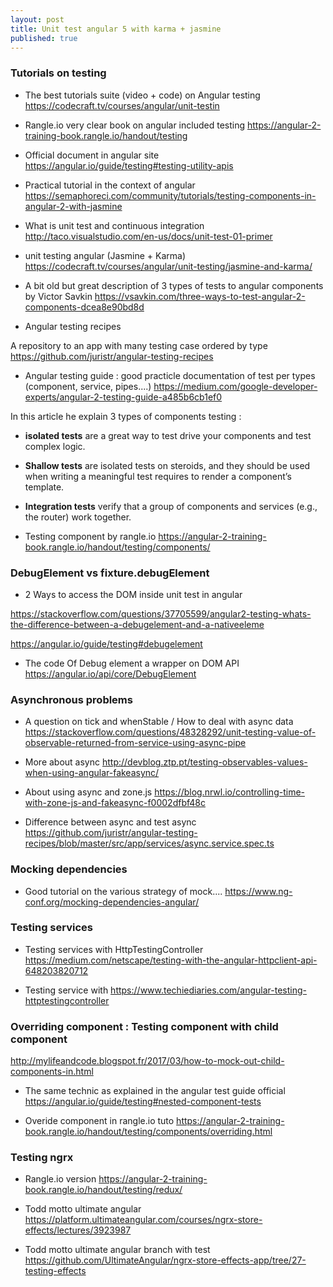 ```yaml
---
layout: post
title: Unit test angular 5 with karma + jasmine
published: true
---
```


### Tutorials on testing 

* The best tutorials suite (video + code) on Angular testing 
https://codecraft.tv/courses/angular/unit-testin

* Rangle.io very clear book on angular included testing 
https://angular-2-training-book.rangle.io/handout/testing

* Official document in angular site 
https://angular.io/guide/testing#testing-utility-apis

* Practical tutorial in the context of angular 
https://semaphoreci.com/community/tutorials/testing-components-in-angular-2-with-jasmine

* What is unit test and continuous integration
http://taco.visualstudio.com/en-us/docs/unit-test-01-primer

* unit testing angular (Jasmine + Karma) 
https://codecraft.tv/courses/angular/unit-testing/jasmine-and-karma/

* A bit old but great description of 3 types of tests to angular components by Victor Savkin
https://vsavkin.com/three-ways-to-test-angular-2-components-dcea8e90bd8d

* Angular testing recipes 

A repository to an app with many testing case ordered by type
https://github.com/juristr/angular-testing-recipes

* Angular testing guide : good practicle documentation of test per types (component, service, pipes....)
https://medium.com/google-developer-experts/angular-2-testing-guide-a485b6cb1ef0

In this article he explain 3 types of components testing : 

* **isolated tests** are a great way to test drive your components and test complex logic. 
* **Shallow tests** are isolated tests on steroids, and they should be used when writing a meaningful test requires to render a component’s template. 
* **Integration tests** verify that a group of components and services (e.g., the router) work together.

* Testing component by rangle.io 
https://angular-2-training-book.rangle.io/handout/testing/components/

### DebugElement vs fixture.debugElement

* 2 Ways to access the DOM inside unit test in angular 

https://stackoverflow.com/questions/37705599/angular2-testing-whats-the-difference-between-a-debugelement-and-a-nativeeleme

https://angular.io/guide/testing#debugelement

* The code Of Debug element a wrapper on DOM API 
https://angular.io/api/core/DebugElement

### Asynchronous problems 

* A question on tick and whenStable / How to deal with async data 
https://stackoverflow.com/questions/48328292/unit-testing-value-of-observable-returned-from-service-using-async-pipe

* More about async 
http://devblog.ztp.pt/testing-observables-values-when-using-angular-fakeasync/

* About using async and zone.js 
https://blog.nrwl.io/controlling-time-with-zone-js-and-fakeasync-f0002dfbf48c

* Difference between async and test async 
https://github.com/juristr/angular-testing-recipes/blob/master/src/app/services/async.service.spec.ts

### Mocking dependencies

* Good tutorial on the various strategy of mock....
https://www.ng-conf.org/mocking-dependencies-angular/

### Testing services

* Testing services with HttpTestingController
https://medium.com/netscape/testing-with-the-angular-httpclient-api-648203820712

* Testing service with https://www.techiediaries.com/angular-testing-httptestingcontroller

### Overriding component : Testing component with child component 

http://mylifeandcode.blogspot.fr/2017/03/how-to-mock-out-child-components-in.html

* The same technic as explained in the angular test guide official 
https://angular.io/guide/testing#nested-component-tests

* Overide component in rangle.io tuto
https://angular-2-training-book.rangle.io/handout/testing/components/overriding.html

### Testing ngrx 

* Rangle.io version
https://angular-2-training-book.rangle.io/handout/testing/redux/

* Todd motto ultimate angular
https://platform.ultimateangular.com/courses/ngrx-store-effects/lectures/3923987

* Todd motto ultimate angular branch with test 
https://github.com/UltimateAngular/ngrx-store-effects-app/tree/27-testing-effects



